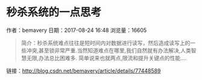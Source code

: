# 秒杀系统的一点思考
作者：bemavery
日期：2017-08-24 16:48
浏览量：16605
> 简介：秒杀系统难点往往是短时间内对数据进行读写，然后造成读写上的一些冲突,甚至锁非常严重.当然知道难点在哪里,我们自然就有办法解决,人类智慧无限,办法总比困难多. 简单说来也就两点,限流和提升关键点的性能....

 链接：http://blog.csdn.net/bemavery/article/details/77448589
